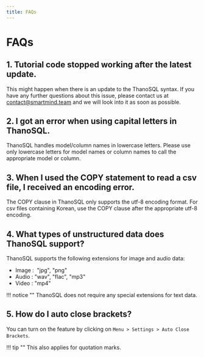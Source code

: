 ```yaml
---
title: FAQs
---
```


# __FAQs__
## **1. Tutorial code stopped working after the latest update.**

This might happen when there is an update to the ThanoSQL syntax. If you have any further questions about this issue, please contact us at contact@smartmind.team and we will look into it as soon as possible. 

## **2. I got an error when using capital letters in ThanoSQL.**

ThanoSQL handles model/column names in lowercase letters. Please use only lowercase letters for model names or column names to call the appropriate model or column.

## **3. When I used the COPY statement to read a csv file, I received an encoding error.**

The COPY clause in ThanoSQL only supports the utf-8 encoding format. For csv files containing Korean, use the COPY clause after the appropriate utf-8 encoding.

## **4. What types of unstructured data does ThanoSQL support?**

ThanoSQL supports the following extensions for image and audio data:

- Image :  "jpg", "png"
- Audio : "wav", "flac", "mp3"
- Video : "mp4"

!!! notice ""
    ThanoSQL does not require any special extensions for text data.

## **5. How do I auto close brackets?**

You can turn on the feature by clicking on `Menu > Settings > Auto Close Brackets`.

!!! tip ""
    This also applies for quotation marks.
